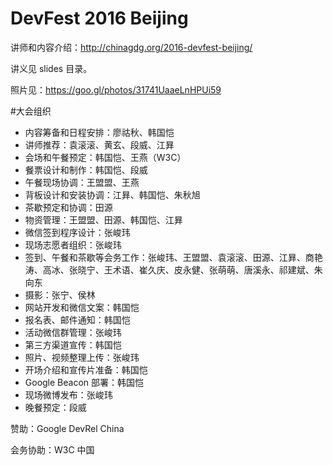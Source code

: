 # DevFest 2016 Beijing
讲师和内容介绍：http://chinagdg.org/2016-devfest-beijing/

讲义见 slides 目录。

照片见：https://goo.gl/photos/31741UaaeLnHPUi59

#大会组织

* 内容筹备和日程安排：廖祜秋、韩国恺
* 讲师推荐：袁滚滚、黄玄、段威、江昪
* 会场和午餐预定：韩国恺、王燕（W3C）
* 餐票设计和制作：韩国恺、段威
* 午餐现场协调：王盟盟、王燕
* 背板设计和安装协调：江昪、韩国恺、朱秋旭
* 茶歇预定和协调：田源
* 物资管理：王盟盟、田源、韩国恺、江昪
* 微信签到程序设计：张峻玮
* 现场志愿者组织：张峻玮
* 签到、午餐和茶歇等会务工作：张峻玮、王盟盟、袁滚滚、田源、江昪、商艳涛、高冰、张晓宁、王术语、崔久庆、皮永健、张萌萌、唐溪永、祁建斌、朱向东
* 摄影：张宁、侯林
* 网站开发和微信文案：韩国恺
* 报名表、邮件通知：韩国恺
* 活动微信群管理：张峻玮
* 第三方渠道宣传：韩国恺
* 照片、视频整理上传：张峻玮
* 开场介绍和宣传片准备：韩国恺
* Google Beacon 部署：韩国恺
* 现场微博发布：张峻玮
* 晚餐预定：段威

赞助：Google DevRel China

会务协助：W3C 中国
